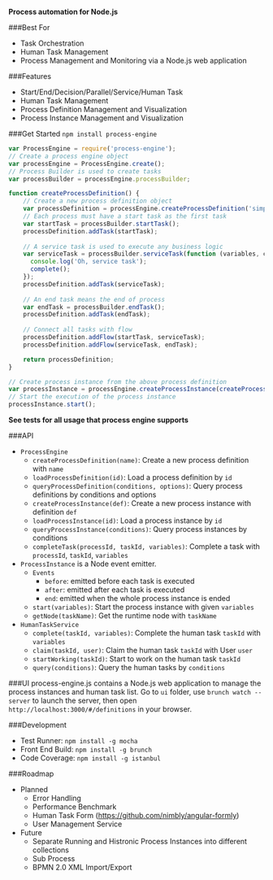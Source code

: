 __Process automation for Node.js__


###Best For
* Task Orchestration
* Human Task Management
* Process Management and Monitoring via a Node.js web application

###Features
* Start/End/Decision/Parallel/Service/Human Task
* Human Task Management
* Process Definition Management and Visualization
* Process Instance Management and Visualization

###Get Started
`npm install process-engine`

```js
var ProcessEngine = require('process-engine');
// Create a process engine object
var processEngine = ProcessEngine.create();
// Process Builder is used to create tasks
var processBuilder = processEngine.processBuilder;

function createProcessDefinition() {
    // Create a new process definition object
    var processDefinition = processEngine.createProcessDefinition('simple process');
    // Each process must have a start task as the first task
    var startTask = processBuilder.startTask();
    processDefinition.addTask(startTask);
    
    // A service task is used to execute any business logic
    var serviceTask = processBuilder.serviceTask(function (variables, complete) {
      console.log('Oh, service task');
      complete();
    });
    processDefinition.addTask(serviceTask);
    
    // An end task means the end of process
    var endTask = processBuilder.endTask();
    processDefinition.addTask(endTask);
    
    // Connect all tasks with flow
    processDefinition.addFlow(startTask, serviceTask);
    processDefinition.addFlow(serviceTask, endTask);

    return processDefinition;
}

// Create process instance from the above process definition
var processInstance = processEngine.createProcessInstance(createProcessDefinition());
// Start the execution of the process instance
processInstance.start();
```

__See tests for all usage that process engine supports__

###API
* `ProcessEngine`
  * `createProcessDefinition(name)`: Create a new process definition with `name`
  * `loadProcessDefinition(id)`: Load a process definition by `id`
  * `queryProcessDefinition(conditions, options)`: Query process definitions by conditions and options
  * `createProcessInstance(def)`: Create a new process instance with definition `def `
  * `loadProcessInstance(id)`: Load a process instance by `id`
  * `queryProcessInstance(conditions)`: Query process instances by conditions
  * `completeTask(processId, taskId, variables)`: Complete a task with `processId`, `taskId`, `variables`
* `ProcessInstance` is a Node event emitter. 
  * `Events`
    * `before`: emitted before each task is executed
    * `after`: emitted after each task is executed
    * `end`: emitted when the whole process instance is ended
  * `start(variables)`: Start the process instance with given `variables`
  * `getNode(taskName)`: Get the runtime node with `taskName`
* `HumanTaskService`
  * `complete(taskId, variables)`: Complete the human task `taskId` with `variables`
  * `claim(taskId, user)`: Claim the human task `taskId` with User `user`
  * `startWorking(taskId)`: Start to work on the human task `taskId`
  * `query(conditions)`: Query the human tasks by `conditions`

###UI
process-engine.js contains a Node.js web application to manage the process instances and human task list.
Go to `ui` folder, use `brunch watch --server` to launch the server, then open `http://localhost:3000/#/definitions` in your browser.

###Development
* Test Runner: `npm install -g mocha`
* Front End Build: `npm install -g brunch`
* Code Coverage: `npm install -g istanbul`

###Roadmap
* Planned
  * Error Handling
  * Performance Benchmark
  * Human Task Form (https://github.com/nimbly/angular-formly)
  * User Management Service
* Future
  * Separate Running and Histronic Process Instances into different collections
  * Sub Process
  * BPMN 2.0 XML Import/Export
